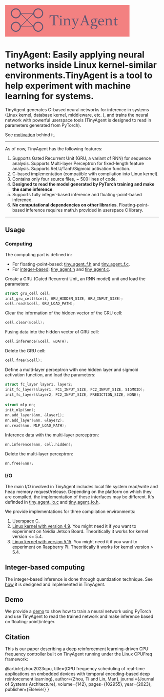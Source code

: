 ![](assets/logo.png)
# TinyAgent: Easily applying neural networks inside Linux kernel-similar environments.TinyAgent is a tool to help experiment with machine learning for systems.
TinyAgent generates C-based neural networks for inference in systems (Linux kernel, database kernel, middleware, etc. ), and trains the neural network with powerful userspace tools (TinyAgent is designed to read in parameters generated from PyTorch).

See [motivation](./doc/motivation.md) behind it.

***

As of now, TinyAgent has the following features:
1. Supports Gated Recurrent Unit (GRU, a variant of RNN) for sequence analysis. Supports Multi-layer Perceptron for fixed-length feature analysis. Supports ReLU/Tanh/Sigmoid activation function.
2. C-based implementation (compatible with compilation into Linux kernel).
3. Contains only four source files, ~ 500 lines of code.
4. **Designed to read the model generated by PyTorch training and make the same inference**.
5. Supports fully integer-based inference and floating-point-based inference.
6. **No computational dependencies on other libraries**.  Floating-point-based inference requires math.h provided in userspace C library.

***

## Usage

### Computing

The computing part is defined in:

* For floating-point-based: [tiny_agent_f.h](./src/floating_point_based/tiny_agent_f.h) and [tiny_agent_f.c](./src/floating_point_based/tiny_agent_f.c).
* For [integer-based](./doc/quantization.md): [tiny_agent.h](./src/integer_based/tiny_agent.h) and [tiny_agent.c](./src/integer_based/tiny_agent.c).

Create a GRU (Gated Recurrent Unit, an RNN model) unit and load the parameters:
```c
struct gru_cell cell;
init_gru_cell(&cell, GRU_HIDDEN_SIZE, GRU_INPUT_SIZE);
cell.read(&cell, GRU_LOAD_PATH);
```
Clear the information of the hidden vector of the GRU cell:
```c
cell.clear(&cell);
```
Fusing data into the hidden vector of GRU cell:
```c
cell.inference(&cell, &DATA);
```
Delete the GRU cell:
```c
cell.free(&cell);
```

Define a multi-layer perceptron with one hidden layer and sigmoid activation function, and load the parameters:
```c
struct fc_layer layer1, layer2;
init_fc_layer(&layer1, FC1_INPUT_SIZE, FC2_INPUT_SIZE, SIGMOID);
init_fc_layer(&layer2, FC2_INPUT_SIZE, PREDICTION_SIZE, NONE);

struct mlp nn;
init_mlp(&nn);
nn.add_layer(&nn, &layer1);
nn.add_layer(&nn, &layer2);
nn.read(&nn, MLP_LOAD_PATH);
```
Inference data with the multi-layer perceptron:
```c
nn.inference(&nn, cell.hidden);
```
Delete the multi-layer perceptron:
```c
nn.free(&nn);
```

### I/O

The main I/O involved in TinyAgent includes local file system read/write and heap memory request/release.
Depending on the platform on which they are compiled, the implementation of these interfaces may be different.
It's definded in [tiny_agent_io.c](./src/integer_based/tiny_agent_io.c) and [tiny_agent_io.h](./src/integer_based/tiny_agent_io.h).

We provide implementations for three compilation environments:
1. [Userspace C](./src/io_interfaces_for_replacement/standard_userspace_c/).
2. [Linux kernel with version 4.9](./src/io_interfaces_for_replacement/linux_kernel_v1/). You might need it if you want to experiment on Nvidia Jetson Board. Theoritically it works for kernel version <= 5.4.
3. [Linux kernel with version 5.15](./src/io_interfaces_for_replacement/linux_kernel_v2/). You might need it if you want to experiment on Raspberry Pi. Theoritically it works for kernel version > 5.4.

## Integer-based computing

The integer-based inference is done through quantization technique.
See [how](./doc/quantization.md) it is designed and implemented in TinyAgent.

## Demo

We provide a [demo](./doc/demo_sa.md) to show how to train a neural network using PyTorch and use TinyAgent to read the trained network and make inference based on floating-point/integer.

## Citation

This is our paper describing a deep reinforcement learning-driven CPU frequency controller built on TinyAgent running under the Linux CPUFreq framework:

@article{zhou2023cpu,
  title={CPU frequency scheduling of real-time applications on embedded devices with temporal encoding-based deep reinforcement learning},
  author={Zhou, Ti and Lin, Man},
  journal={Journal of Systems Architecture},
  volume={142},
  pages={102955},
  year={2023},
  publisher={Elsevier}
}

